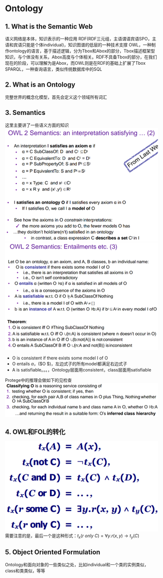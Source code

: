 # Ontology
## 1. What is the Semantic Web
语义网络是本体，知识表示的一种应用
RDF(RDF三元组，主语谓语宾语SPO，主语和宾语只能是个体individual)，知识图谱的低层的一种技术支撑
OWL，一种制作ontology的语言，基于描述逻辑，分为Tbox和Abox的部分，Tbox描述框架型知识，与个体没有关系，Abox高度与个体相关。RDF不具备Tbox的部分，在我们现在的阶段，可以理解为是Abox，而OWL则是在RDF的基础上扩展了Tbox
SPARQL，一种查询语言，类似传统数据库中的SQL
## 2. What is an Ontology
完整世界的概念化模型，首先会定义这个领域所有词汇

## 3. Semantics
这里主要讲了一些语义方面的知识
![20200408085722](https://raw.githubusercontent.com/s974534426/Img_for_notes/master/20200408085722.png)
![20200408085754](https://raw.githubusercontent.com/s974534426/Img_for_notes/master/20200408085754.png)

- O is consistent if there exists some model I of O
- O entails $\alpha$，($O $)，左边式子的所有model都满足右边式子
- A is satisfiable。。。，Ontology层面用consistent，class层面用satisfiable

Protege中的推理会做如下的见检查
![20200408091625](https://raw.githubusercontent.com/s974534426/Img_for_notes/master/20200408091625.png)

## 4. OWL和FOL的转化
![20200408092648](https://raw.githubusercontent.com/s974534426/Img_for_notes/master/20200408092648.png)
需要注意的是，最后一个是这种形式：$t_x(r\ only\ C) = \forall y.r(x, y)\rightarrow t_y(C)$

## 5. Object Oriented Formulation
Ontology和面向对象的一些类似之处，比如individual和一个类的实例类似，class和类类似，等等